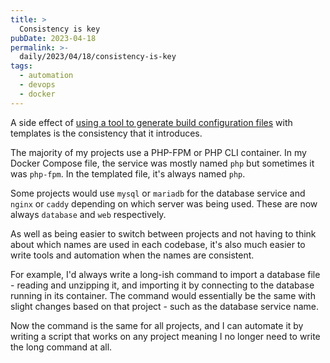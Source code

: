 ```yaml
---
title: >
  Consistency is key
pubDate: 2023-04-18
permalink: >-
  daily/2023/04/18/consistency-is-key
tags:
  - automation
  - devops
  - docker
---
```


A side effect of [using a tool to generate build configuration files]({{site.url}}/daily/2023/03/04/why-i-built-a-tool-to-generate-configuration-files) with templates is the consistency that it introduces.

The majority of my projects use a PHP-FPM or PHP CLI container. In my Docker Compose file, the service was mostly named `php` but sometimes it was `php-fpm`. In the templated file, it's always named `php`.

Some projects would use `mysql` or `mariadb` for the database service and `nginx` or `caddy` depending on which server was being used. These are now always `database` and `web` respectively.

As well as being easier to switch between projects and not having to think about which names are used in each codebase, it's also much easier to write tools and automation when the names are consistent.

For example, I'd always write a long-ish command to import a database file - reading and unzipping it, and importing it by connecting to the database running in its container. The command would essentially be the same with slight changes based on that project - such as the database service name.

Now the command is the same for all projects, and I can automate it by writing a script that works on any project meaning I no longer need to write the long command at all.
